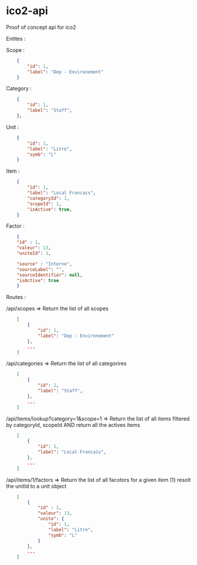 # ico2-api
Proof of concept api for ico2

Entites :

Scope :

```json
    {
        "id": 1,
        "label": "Dep - Environement"
    }
```

Category :

```json
    {
        "id": 1,
        "label": "Staff",
    },
```

Unit :

```json
    {
        "id": 1,
        "label": "Litre",
        "symb": "L"
    }
```

Item :

```json
    {
        "id": 1,
        "label": "Local Francais",
        "categoryId": 1,
        "scopeId": 1,
        "isActive": true,
    }
```

Factor :

```json
    {
    "id" : 1,
    "valeur": 13,
    "uniteId": 1,

    "source" : "Interne",
    "sourceLabel": "",
    "sourceIdentifier": null,
    "isActive": true
    }
```

Routes :

/api/scopes
=> Return the list of all scopes

```json
    [
        {
            "id": 1,
            "label": "Dep - Environement"
        },
        ...
    ]
```

/api/categories
=> Return the list of all categorires

```json
    [
        {
            "id": 1,
            "label": "Staff",
        },
        ...
    ]
```

/api/items/lookup?category=1&scope=1
=> Return the list of all items filtered by categoryId, scopeId AND return all the actives items

```json
    [
        {
            "id": 1,
            "label": "Local Francais",
        },
        ...
    ]
```

/api/items/1/factors
=> Return the list of all facotors for a given item (1) resolt the unitId to a unit object

```json
    [
        {
            "id" : 1,
            "valeur": 13,
            "unite": {
                "id": 1,
                "label": "Litre",
                "symb": "L"
            }
        },
        ...
    ]
```